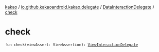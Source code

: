 [kakao](../../index.md) / [io.github.kakaoandroid.kakao.delegate](../index.md) / [DataInteractionDelegate](index.md) / [check](./check.md)

# check

`fun check(viewAssert: ViewAssertion): `[`ViewInteractionDelegate`](../-view-interaction-delegate/index.md)